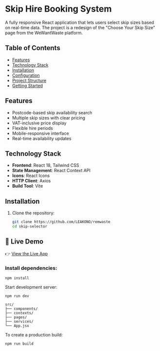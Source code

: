 # Skip Hire Booking System
A fully responsive React application that lets users select skip sizes based on real-time data. The project is a redesign of the "Choose Your Skip Size" page from the WeWantWaste platform.

## Table of Contents
- [Features](#features)
- [Technology Stack](#technology-stack)
- [Installation](#installation)
- [Configuration](#configuration)
- [Project Structure](#project-structure)
- [Getting Started](#getting-started)

## Features

- Postcode-based skip availability search
- Multiple skip sizes with clear pricing
- VAT-inclusive price display
- Flexible hire periods
- Mobile-responsive interface
- Real-time availability updates

## Technology Stack

- **Frontend**: React 18, Tailwind CSS
- **State Management**: React Context API
- **Icons**: React Icons
- **HTTP Client**: Axios
- **Build Tool**: Vite

## Installation

1. Clone the repository:
   ```bash
   git clone https://github.com/LEAKONO/remwaste
   cd skip-selector
   ```

## 🚀 Live Demo

👉 [View the Live App](https://remwaste-psi.vercel.app/)  

### Install dependencies:

```
npm install
```
Start development server:

```
npm run dev
```
```text
src/
├── components/  
├── contexts/    
├── pages/      
├── services/    
└── App.jsx     
```

To create a production build:

```
npm run build
```
